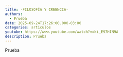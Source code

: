 ```yaml
---
title: -FILOSOFÍA Y CREENCIA-
authors:
  - Prueba
date: 2025-09-24T17:26:00.000-03:00
categories: articulos
youtube: https://www.youtube.com/watch?v=ki_E97HIN9A
description: Prueba
---
```

Prueba
